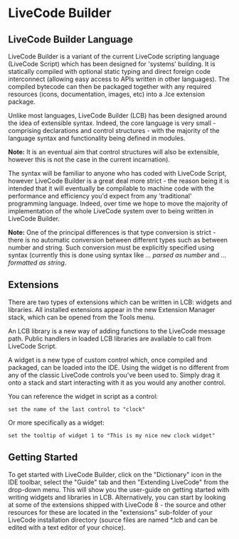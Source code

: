 # LiveCode Builder

## LiveCode Builder Language

LiveCode Builder is a variant of the current LiveCode scripting language (LiveCode Script) which has been designed for 'systems' building. It is statically compiled with optional static typing and direct foreign code interconnect (allowing easy access to APIs written in other languages). The compiled bytecode can then be packaged together with any required resources (icons, documentation, images, etc) into a .lce extension package.

Unlike most languages, LiveCode Builder (LCB) has been designed around the idea of extensible syntax. Indeed, the core language is very small - comprising declarations and control structures - with the majority of the language syntax and functionality being defined in modules.

**Note:** It is an eventual aim that control structures will also be extensible, however this is not the case in the current incarnation).

The syntax will be familiar to anyone who has coded with LiveCode Script, however LiveCode Builder is a great deal more strict - the reason being it is intended that it will eventually be compilable to machine code with the performance and efficiency you'd expect from any 'traditional' programming language. Indeed, over time we hope to move the majority of implementation of the whole LiveCode system over to being written in LiveCode Builder.

**Note:** One of the principal differences is that type conversion is strict - there is no automatic conversion between different types such as between number and string. Such conversion must be explicitly specified using syntax (currently this is done using syntax like *... parsed as number* and *... formatted as string*.

## Extensions
There are two types of extensions which can be written in LCB: widgets and libraries. All installed extensions appear in the new Extension Manager stack, which can be opened from the Tools menu. 

An LCB library is a new way of adding functions to the LiveCode message path. Public handlers in loaded LCB libraries are available to call from LiveCode Script. 

A widget is a new type of custom control which, once compiled and packaged, can be loaded into the IDE. Using the widget is no different from any of the classic LiveCode controls you've been used to. Simply drag it onto a stack and start interacting with it as you would any another control.

You can reference the widget in script as a control:

```
set the name of the last control to "clock"
```

Or more specifically as a widget:

```
set the tooltip of widget 1 to "This is my nice new clock widget"
```

## Getting Started
To get started with LiveCode Builder, click on the "Dictionary" icon in the IDE toolbar, select the "Guide" tab and then "Extending LiveCode" from the drop-down menu. This will show you the user-guide on getting started with writing widgets and libraries in LCB. Alternatively, you can start by looking at some of the extensions shipped with LiveCode 8 - the source and other resources for these are located in the "extensions" sub-folder of your LiveCode installation directory (source files are named *.lcb and can be edited with a text editor of your choice).